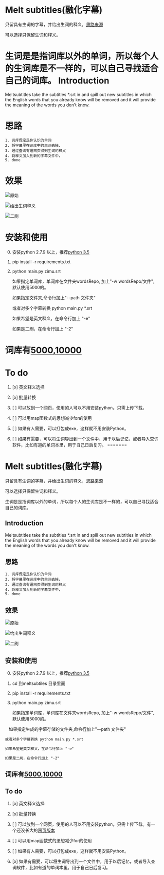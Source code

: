 Melt subtitles(融化字幕)
====

只留具有生词的字幕，并给出生词的释义，[思路来源](https://zhuanlan.zhihu.com/p/25854872)

可以选择只保留生词和释义。

生词是是指词库以外的单词，所以每个人的生词库是不一样的，可以自己寻找适合自己的词库。
Introduction
====
Meltsubtitles take the subtitles *.srt in and spill out  new subtitles in which the English words that you already know will be removed and it will provide the meaning of the words you don't know.

思路
====
    1. 词库假定是你认识的单词 
    2. 将字幕里在词库中的单词去掉，
    3. 通过查询有道网页得到生词的释义
    4. 将释义加入到新的字幕文件中，
    5. done

效果
====
![原始](img/ori.jpg)
 
![给出生词释义](img/cn.jpg)

![二刷](img/sec.jpg)

安装和使用
====
0. 安装python 2.7.9 以上，推荐[python 3.5](https://www.python.org/downloads/release/python-353)
1. pip install -r requirements.txt 
2. python main.py zimu.srt


    如果指定单词库，单词库在文件夹wordsRepo, 加上"-w wordsRepo/文件", 默认使用5000的。
    
    如果指定文件夹,命令行加上"--path 文件夹"
   
    或者对多个字幕转换 python main.py *.srt 
   
    如果希望是英文释义，在命令行加上 "-e"
    
    如果是二刷，在命令行加上 "-2"

词库有[5000](http://www.wordfrequency.info/free.asp),[10000](https://github.com/first20hours/google-10000-english)
====


To do 
====
1. [x] 英文释义选择

2. [x] 批量转换

3. [ ] 可以放到一个网页，使用的人可以不用安装python，只需上传下载。
4. [ ] 可以用map函数式的思想减少for的使用
5. [ ] 如果有人需要，可以打包成exe，这样就不用安装Python。
5. [ ] 如果有需要，可以将生词导出到一个文件中，用于以后记忆，或者导入查词软件，比如有道的单词本里，用于自己日后复习。
=======
# Melt subtitles(融化字幕)

只留具有生词的字幕，并给出生词的释义，[思路来源](https://zhuanlan.zhihu.com/p/25854872)

可以选择只保留生词和释义。

生词是是指词库以外的单词，所以每个人的生词库是不一样的，可以自己寻找适合自己的词库。
## Introduction
Meltsubtitles take the subtitles *.srt in and spill out  new subtitles in which the English words that you already know will be removed and it will provide the meaning of the words you don't know.

## 思路
    1. 词库假定是你认识的单词 
    2. 将字幕里在词库中的单词去掉，
    3. 通过查询有道网页得到生词的释义
    4. 将释义加入到新的字幕文件中，
    5. done

## 效果
![原始](img/ori.jpg)
 
![给出生词释义](img/cn.jpg)

![二刷](img/sec.jpg)

## 安装和使用
0. 安装python 2.7.9 以上，推荐[python 3.5](https://www.python.org/downloads/release/python-353)
1. cd 到meltsubtiles 目录里面
2. pip install -r requirements.txt 
3. python main.py zimu.srt


    如果指定单词库，单词库在文件夹wordsRepo, 加上"-w wordsRepo/文件", 默认使用5000的。
    
    如果指定生成的字幕存储的文件夹,命令行加上"--path 文件夹"
   
    或者对多个字幕转换 python main.py *.srt 
   
    如果希望是英文释义，在命令行加上 "-e"
    
    如果是二刷，在命令行加上 "-2"

## 词库有[5000](http://www.wordfrequency.info/free.asp),[10000](https://github.com/first20hours/google-10000-english)


## To do 
1. [x] 英文释义选择

2. [x] 批量转换

3. [ ] 可以放到一个网页，使用的人可以不用安装python，只需上传下载。有一个还没长大的[网页版本](http://meltsubtitles.azurewebsites.net/)
4. [ ] 可以用map函数式的思想减少for的使用
5. [ ] 如果有人需要，可以打包成exe，这样就不用安装Python。
5. [x] 如果有需要，可以将生词导出到一个文件中，用于以后记忆，或者导入查词软件，比如有道的单词本里，用于自己日后复习。
